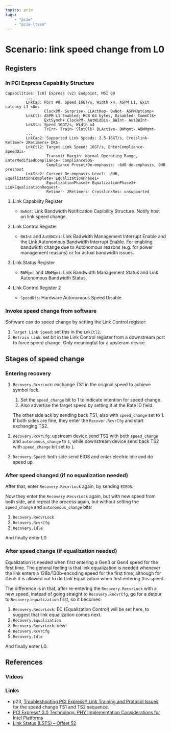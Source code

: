 ```yaml
---
topics: pcie
tags:
    - "pcie"
    - "pcie-ltssm"
---
```


# Scenario: link speed change from L0

##  Registers

### In PCI Express Capability Structure

```
Capabilities: [c0] Express (v2) Endpoint, MSI 00
         ...
         LnkCap: Port #0, Speed 16GT/s, Width x4, ASPM L1, Exit Latency L1 <8us
                 ClockPM- Surprise- LLActRep- BwNot- ASPMOptComp+
         LnkCtl: ASPM L1 Enabled; RCB 64 bytes, Disabled- CommClk+
                 ExtSynch+ ClockPM- AutWidDis- BWInt- AutBWInt-
         LnkSta: Speed 16GT/s, Width x4
                 TrErr- Train- SlotClk+ DLActive- BWMgmt- ABWMgmt-
         ...
         LnkCap2: Supported Link Speeds: 2.5-16GT/s, Crosslink- Retimer+ 2Retimers+ DRS-
         LnkCtl2: Target Link Speed: 16GT/s, EnterCompliance- SpeedDis-
                  Transmit Margin: Normal Operating Range, EnterModifiedCompliance- ComplianceSOS-
                  Compliance Preset/De-emphasis: -6dB de-emphasis, 0dB preshoot
         LnkSta2: Current De-emphasis Level: -6dB, EqualizationComplete+ EqualizationPhase1+
                  EqualizationPhase2+ EqualizationPhase3+ LinkEqualizationRequest-
                  Retimer- 2Retimers- CrosslinkRes: unsupported
```

1. Link Capability Register
    - `BwNot`: Link Bandwidth Notification Capibility Structure. Notify host on link speed change.

2. Link Control Register
    - `BWInt` and `AutBWInt`: Link Badwidth Management Interrupt Enable and the Link Autonomous Bandwidth Interrupt Enable. For enabling bandwidth change due to Autonomous reasons (e.g. for power management reasons) or for actual bandwidth issues.

3. Link Status Register
    - `BWMgmt` and `ABWMgmt`: Link Bandwidth Management Status and Link Autonomous Bandwidth Status. 

4. Link Control Register 2
    - `SpeedDis`: Hardware Autonomous Speed Disable

### Invoke speed change from software

Software can do speed change by setting the Link Control register:

1. `Target Link Speed`: set this in the `LnkCtl2`.
5. `Retrain Link`: set bit in the Link Control register from a downstream port to force speed change. Only meaningful for a upsteram device.

## Stages of speed change

### Entering recovery

1. `Recovery.RcvrLock`: exchange TS1 in the original speed to achieve symbol lock.

    1. Set the `speed_change` bit to 1 to indicate intention for speed change.
    2. Also advertise the target speed by setting it at the Rate ID field.

    The other side ack by sending back TS1, also with `speed_change` set to 1. If both sides are fine, they enter the `Recover.RcvrCfg` and start exchanging TS2.

2. `Recovery.RcvrCfg`: upstream device send TS2 with both `speed_change` and `autonomous_change` to `1`, while downstream device send back TS2 with `speed_change` bit set to `1`.

3. `Recovery.Speed`: both side send EIOS and enter electric idle and do speed up.

### After speed changed (if no equalization needed)

After that, enter `Recovery.RecvrLock` again, by sending `EIEOS`.

Now they enter the `Recovery.RecvrLock` again, but with new speed from both side, and repeat the process again, but without setting the `speed_change` and `autonomous_change` bits:

1. `Recovery.RecvrLock`
2. `Recovery.RcvrCfg`
3. `Recovery.Idle`

And finally enter L0

### After speed change (if equalization needed)

Equalization is needed when first entering a Gen3 or Gen4 speed for the first time. The general feeling is that link equalization is needed whenever the link enters a 128b/130b-encoding speed for the first time, although for Gen5 it is allowed not to do Link Equalization when first entering this speed.

The difference is in that, after re-entering the `Recovery.RecvrLock` with a new speed, instead of going straight to `Recovery.RecvrCfg`, go for a detour to `Recovery.equalization` first, so it becomes:

1. `Recovery.RecvrLock`: EC (Equalization Control) will be set here, to suggest that link equalization comes next.
2. `Recovery.Equalization`
3. `Recovery.RecvrLock`: new!
4. `Recovery.RcvrCfg`
5. `Recovery.Idle`

And finally enter L0.

## References

### Videos

### Links

- p23, [Troubleshooting PCI Express® Link Training and Protocol Issues](https://pcisig.com/sites/default/files/files/02_01_Troubleshooting_PCI_Express_Link_Training_and_Protocol_Issues_FROZEN.pdf): for the speed change TS1 and TS2 sequence.
- [PCI Express* 3.0 Technology: PHY Implementation Considerations for Intel Platforms](https://www.intel.de/content/dam/doc/guide/pci-express3-phy-implementation-considerations-idf2009-presentation.pdf)
- [Link Status (LSTS) – Offset 52](https://edc.intel.com/content/www/it/it/design/publications/12th-generation-core-processor-datasheet-volume-2-of-2/link-status-lsts-offset-52_2/)
